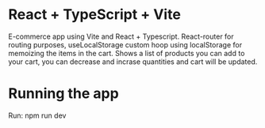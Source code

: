 # React + TypeScript + Vite

E-commerce app using Vite and React + Typescript. React-router for routing purposes, useLocalStorage custom hoop using localStorage for memoizing the items in the cart. Shows a list of products you can add to your cart, you can decrease and incrase quantities and cart will be updated. 

# Running the app
Run: npm run dev 
